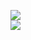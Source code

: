 [![](https://img.shields.io/badge/Made%20With-Github%20Spray-lightgrey.svg?style=for-the-badge&logo=github)](https://github.com/Annihil/github-spray#1614)  
[![](https://i.imgur.com/2DrTn0Z.gif)](https://github.com/Annihil/github-spray)